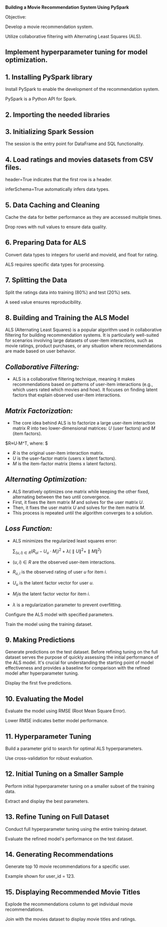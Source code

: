 **Building a Movie Recommendation System Using PySpark**

Objective:

Develop a movie recommendation system.

Utilize collaborative filtering with Alternating Least Squares (ALS).

Implement hyperparameter tuning for model optimization.
-------------------
**1. Installing PySpark library**
-
Install PySpark to enable the development of the recommendation system.

PySpark is a Python API for Spark.

**2. Importing the needed libraries**
-
**3. Initializing Spark Session**
-
The session is the entry point for DataFrame and SQL functionality.

**4. Load ratings and movies datasets from CSV files.**
-
header=True indicates that the first row is a header.

inferSchema=True automatically infers data types.

**5. Data Caching and Cleaning**
-
Cache the data for better performance as they are accessed multiple times.

Drop rows with null values to ensure data quality.

**6. Preparing Data for ALS**
-
Convert data types to integers for userId and movieId, and float for rating.

ALS requires specific data types for processing.

**7. Splitting the Data**
-
Split the ratings data into training (80%) and test (20%) sets.

A seed value ensures reproducibility.

**8. Building and Training the ALS Model**
-

ALS (Alternating Least Squares) is a popular algorithm used in collaborative filtering for building recommendation systems. It is particularly well-suited for scenarios involving large datasets of user-item interactions, such as movie ratings, product purchases, or any situation where recommendations are made based on user behavior.

*Collaborative Filtering:*
----
* ALS is a collaborative filtering technique, meaning it makes recommendations based on patterns of user-item interactions (e.g., which users rated which movies and how).
It focuses on finding latent factors that explain observed user-item interactions.

*Matrix Factorization:*
-
* The core idea behind ALS is to factorize a large user-item interaction matrix $R$ into two lower-dimensional matrices: $U$ (user factors) and $M$ (item factors).

 $R≈U⋅M^T, where: $

 * $R$ is the original user-item interaction matrix.
 * $U$ is the user-factor matrix (users x latent factors).
 * $M$ is the item-factor matrix (items x latent factors).

*Alternating Optimization:*
-
* ALS iteratively optimizes one matrix while keeping the other fixed, alternating between the two until convergence.
* First, it fixes the item matrix $M$ and solves for the user matrix $U$.
* Then, it fixes the user matrix $U$ and solves for the item matrix $M$.
* This process is repeated until the algorithm converges to a solution.

*Loss Function:*
-
* ALS minimizes the regularized least squares error:

  $∑_{(u,i)∈R}(R_{ui}−U_u⋅M_i)^2+λ(∥U∥^2+∥M∥^2)$
 * $(u,i)∈R$ are the observed user-item interactions.
 * $R_{u,i}$ is the observed rating of user $u$ for item $i$.
 * $U_u$ is the latent factor vector for user $u$.
 * $M_i$​ is the latent factor vector for item $i$.
 * $λ$ is a regularization parameter to prevent overfitting.

Configure the ALS model with specified parameters.

Train the model using the training dataset.

**9. Making Predictions**
-
Generate predictions on the test dataset. Before refining tuning on the full dataset serves the purpose of quickly assessing the initial performance of the ALS model. It's crucial for understanding the starting point of model effectiveness and provides a baseline for comparison with the refined model after hyperparameter tuning.

Display the first five predictions.

**10. Evaluating the Model**
-    
Evaluate the model using RMSE (Root Mean Square Error).

Lower RMSE indicates better model performance.

**11. Hyperparameter Tuning**
-
Build a parameter grid to search for optimal ALS hyperparameters.

Use cross-validation for robust evaluation.

**12. Initial Tuning on a Smaller Sample**
-
Perform initial hyperparameter tuning on a smaller subset of the training data.

Extract and display the best parameters.

**13. Refine Tuning on Full Dataset**
-
Conduct full hyperparameter tuning using the entire training dataset.

Evaluate the refined model's performance on the test dataset.

**14. Generating Recommendations**
-
Generate top 10 movie recommendations for a specific user.

Example shown for user_id = 123.

**15. Displaying Recommended Movie Titles**
-
Explode the recommendations column to get individual movie recommendations.

Join with the movies dataset to display movie titles and ratings.

